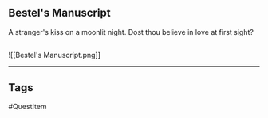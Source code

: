 ## Bestel's Manuscript
A stranger's kiss on a moonlit night.
Dost thou believe in love at first sight?
## 
![[Bestel's Manuscript.png]]

---
## Tags
#QuestItem